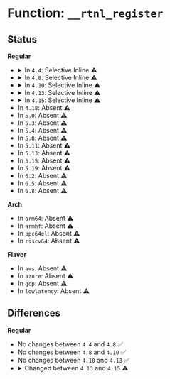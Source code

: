 # Function: <code>__rtnl_register</code>

## Status
<b>Regular</b>
<ul>
<li>
<details>
<summary>In <code>4.4</code>: Selective Inline ⚠️</summary>

```c
int __rtnl_register(int protocol, int msgtype, rtnl_doit_func doit, rtnl_dumpit_func dumpit, rtnl_calcit_func calcit);
```

**Collision:** Unique Global

**Inline:** Selective

**Transformation:** False

**Instances:**

```
In net/core/rtnetlink.c (ffffffff8172b510)
Location: net/core/rtnetlink.c:185
Inline: True
Direct callers:
  - net/core/rtnetlink.c:rtnl_register
  - net/ipv6/addrconf.c:addrconf_init
  - net/ipv6/addrconf.c:addrconf_init
  - net/ipv6/addrconf.c:addrconf_init
  - net/ipv6/addrconf.c:addrconf_init
  - net/ipv6/addrconf.c:addrconf_init
  - net/ipv6/addrconf.c:addrconf_init
  - net/ipv6/addrconf.c:addrconf_init
  - net/ipv6/addrlabel.c:ipv6_addr_label_rtnl_register
  - net/ipv6/addrlabel.c:ipv6_addr_label_rtnl_register
  - net/ipv6/addrlabel.c:ipv6_addr_label_rtnl_register
  - net/ipv6/route.c:ip6_route_init
  - net/ipv6/route.c:ip6_route_init
  - net/ipv6/route.c:ip6_route_init
  - net/ipv6/ip6_fib.c:fib6_init
```
**Symbols:**

```
ffffffff8172b510-ffffffff8172b5b7: __rtnl_register (STB_GLOBAL)
```
</details>
</li>
<li>
<details>
<summary>In <code>4.8</code>: Selective Inline ⚠️</summary>

```c
int __rtnl_register(int protocol, int msgtype, rtnl_doit_func doit, rtnl_dumpit_func dumpit, rtnl_calcit_func calcit);
```

**Collision:** Unique Global

**Inline:** Selective

**Transformation:** False

**Instances:**

```
In net/core/rtnetlink.c (ffffffff817950b0)
Location: net/core/rtnetlink.c:207
Inline: True
Direct callers:
  - net/core/rtnetlink.c:rtnl_register
  - net/ipv6/addrconf.c:addrconf_init
  - net/ipv6/addrconf.c:addrconf_init
  - net/ipv6/addrconf.c:addrconf_init
  - net/ipv6/addrconf.c:addrconf_init
  - net/ipv6/addrconf.c:addrconf_init
  - net/ipv6/addrconf.c:addrconf_init
  - net/ipv6/addrconf.c:addrconf_init
  - net/ipv6/addrlabel.c:ipv6_addr_label_rtnl_register
  - net/ipv6/addrlabel.c:ipv6_addr_label_rtnl_register
  - net/ipv6/addrlabel.c:ipv6_addr_label_rtnl_register
  - net/ipv6/route.c:ip6_route_init
  - net/ipv6/route.c:ip6_route_init
  - net/ipv6/route.c:ip6_route_init
  - net/ipv6/ip6_fib.c:fib6_init
```
**Symbols:**

```
ffffffff817950b0-ffffffff81795168: __rtnl_register (STB_GLOBAL)
```
</details>
</li>
<li>
<details>
<summary>In <code>4.10</code>: Selective Inline ⚠️</summary>

```c
int __rtnl_register(int protocol, int msgtype, rtnl_doit_func doit, rtnl_dumpit_func dumpit, rtnl_calcit_func calcit);
```

**Collision:** Unique Global

**Inline:** Selective

**Transformation:** False

**Instances:**

```
In net/core/rtnetlink.c (ffffffff817c2920)
Location: net/core/rtnetlink.c:207
Inline: True
Direct callers:
  - net/core/rtnetlink.c:rtnl_register
  - net/ipv6/addrconf.c:addrconf_init
  - net/ipv6/addrconf.c:addrconf_init
  - net/ipv6/addrconf.c:addrconf_init
  - net/ipv6/addrconf.c:addrconf_init
  - net/ipv6/addrconf.c:addrconf_init
  - net/ipv6/addrconf.c:addrconf_init
  - net/ipv6/addrconf.c:addrconf_init
  - net/ipv6/addrlabel.c:ipv6_addr_label_rtnl_register
  - net/ipv6/addrlabel.c:ipv6_addr_label_rtnl_register
  - net/ipv6/addrlabel.c:ipv6_addr_label_rtnl_register
  - net/ipv6/route.c:ip6_route_init
  - net/ipv6/route.c:ip6_route_init
  - net/ipv6/route.c:ip6_route_init
  - net/ipv6/ip6_fib.c:fib6_init
```
**Symbols:**

```
ffffffff817c2920-ffffffff817c29d8: __rtnl_register (STB_GLOBAL)
```
</details>
</li>
<li>
<details>
<summary>In <code>4.13</code>: Selective Inline ⚠️</summary>

```c
int __rtnl_register(int protocol, int msgtype, rtnl_doit_func doit, rtnl_dumpit_func dumpit, rtnl_calcit_func calcit);
```

**Collision:** Unique Global

**Inline:** Selective

**Transformation:** False

**Instances:**

```
In net/core/rtnetlink.c (ffffffff817e10d0)
Location: net/core/rtnetlink.c:209
Inline: True
Direct callers:
  - net/core/rtnetlink.c:rtnl_register
  - net/ipv6/addrconf.c:addrconf_init
  - net/ipv6/addrconf.c:addrconf_init
  - net/ipv6/addrconf.c:addrconf_init
  - net/ipv6/addrconf.c:addrconf_init
  - net/ipv6/addrconf.c:addrconf_init
  - net/ipv6/addrconf.c:addrconf_init
  - net/ipv6/addrconf.c:addrconf_init
  - net/ipv6/addrlabel.c:ipv6_addr_label_rtnl_register
  - net/ipv6/addrlabel.c:ipv6_addr_label_rtnl_register
  - net/ipv6/addrlabel.c:ipv6_addr_label_rtnl_register
  - net/ipv6/route.c:ip6_route_init
  - net/ipv6/route.c:ip6_route_init
  - net/ipv6/route.c:ip6_route_init
  - net/ipv6/ip6_fib.c:fib6_init
```
**Symbols:**

```
ffffffff817e10d0-ffffffff817e1187: __rtnl_register (STB_GLOBAL)
```
</details>
</li>
<li>
<details>
<summary>In <code>4.15</code>: Selective Inline ⚠️</summary>

```c
int __rtnl_register(int protocol, int msgtype, rtnl_doit_func doit, rtnl_dumpit_func dumpit, unsigned int flags);
```

**Collision:** Unique Global

**Inline:** Selective

**Transformation:** False

**Instances:**

```
In net/core/rtnetlink.c (ffffffff8185b840)
Location: net/core/rtnetlink.c:165
Inline: True
Direct callers:
  - net/core/rtnetlink.c:rtnl_register
  - net/ipv6/addrconf.c:addrconf_init
  - net/ipv6/addrconf.c:addrconf_init
  - net/ipv6/addrconf.c:addrconf_init
  - net/ipv6/addrconf.c:addrconf_init
  - net/ipv6/addrconf.c:addrconf_init
  - net/ipv6/addrconf.c:addrconf_init
  - net/ipv6/addrconf.c:addrconf_init
  - net/ipv6/addrlabel.c:ipv6_addr_label_rtnl_register
  - net/ipv6/addrlabel.c:ipv6_addr_label_rtnl_register
  - net/ipv6/addrlabel.c:ipv6_addr_label_rtnl_register
  - net/ipv6/route.c:ip6_route_init
  - net/ipv6/route.c:ip6_route_init
  - net/ipv6/route.c:ip6_route_init
  - net/ipv6/ip6_fib.c:fib6_init
```
**Symbols:**

```
ffffffff8185b840-ffffffff8185b8e2: __rtnl_register (STB_GLOBAL)
```
</details>
</li>
<li>
In <code>4.18</code>: Absent ⚠️
</li>
<li>
In <code>5.0</code>: Absent ⚠️
</li>
<li>
In <code>5.3</code>: Absent ⚠️
</li>
<li>
In <code>5.4</code>: Absent ⚠️
</li>
<li>
In <code>5.8</code>: Absent ⚠️
</li>
<li>
In <code>5.11</code>: Absent ⚠️
</li>
<li>
In <code>5.13</code>: Absent ⚠️
</li>
<li>
In <code>5.15</code>: Absent ⚠️
</li>
<li>
In <code>5.19</code>: Absent ⚠️
</li>
<li>
In <code>6.2</code>: Absent ⚠️
</li>
<li>
In <code>6.5</code>: Absent ⚠️
</li>
<li>
In <code>6.8</code>: Absent ⚠️
</li>
</ul>
<b>Arch</b>
<ul>
<li>
In <code>arm64</code>: Absent ⚠️
</li>
<li>
In <code>armhf</code>: Absent ⚠️
</li>
<li>
In <code>ppc64el</code>: Absent ⚠️
</li>
<li>
In <code>riscv64</code>: Absent ⚠️
</li>
</ul>
<b>Flavor</b>
<ul>
<li>
In <code>aws</code>: Absent ⚠️
</li>
<li>
In <code>azure</code>: Absent ⚠️
</li>
<li>
In <code>gcp</code>: Absent ⚠️
</li>
<li>
In <code>lowlatency</code>: Absent ⚠️
</li>
</ul>

## Differences
<b>Regular</b>
<ul>
<li>
No changes between <code>4.4</code> and <code>4.8</code> ✅
</li>
<li>
No changes between <code>4.8</code> and <code>4.10</code> ✅
</li>
<li>
No changes between <code>4.10</code> and <code>4.13</code> ✅
</li>
<li>
<details>
<summary>Changed between <code>4.13</code> and <code>4.15</code> ⚠️</summary>
<ul>
<li>
<b>Param added. </b>
<code>unsigned int flags</code>
</li>
<li>
<b>Param removed. </b>
<code>rtnl_calcit_func calcit</code>
</li>
</ul>
</details>
</li>
</ul>
